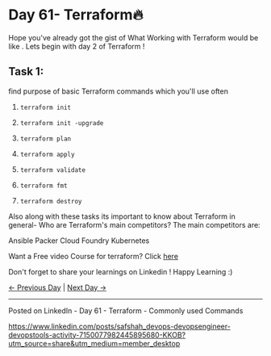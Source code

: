 # Day 61- Terraform🔥

Hope you've already got the gist of What Working with Terraform would be like . Lets begin
with day 2 of Terraform !

## Task 1:

find purpose of basic Terraform commands which you'll use often

1. `terraform init`

2. `terraform init -upgrade`

3. `terraform plan`

4. `terraform apply`

5. `terraform validate`

6. `terraform fmt`

7. `terraform destroy`

Also along with these tasks its important to know about Terraform in general-
Who are Terraform's main competitors?
The main competitors are:

Ansible
Packer
Cloud Foundry
Kubernetes

Want a Free video Course for terraform? Click [here](https://bit.ly/tws-terraform)

Don't forget to share your learnings on Linkedin ! Happy Learning :)

[← Previous Day](../day60/README.md) | [Next Day →](../day62/README.md)

----------------------------
Posted on LinkedIn - Day 61 - Terraform - Commonly used Commands

https://www.linkedin.com/posts/safshah_devops-devopsengineer-devopstools-activity-7150077982445895680-KKOB?utm_source=share&utm_medium=member_desktop